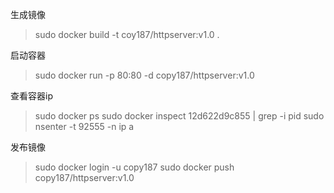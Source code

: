生成镜像
> sudo docker build -t coy187/httpserver:v1.0 .

启动容器
> sudo docker run -p 80:80 -d copy187/httpserver:v1.0

查看容器ip
> sudo docker ps
> sudo docker inspect 12d622d9c855 | grep -i pid
> sudo nsenter -t 92555 -n ip a

发布镜像
> sudo docker login -u copy187
> sudo docker push copy187/httpserver:v1.0

